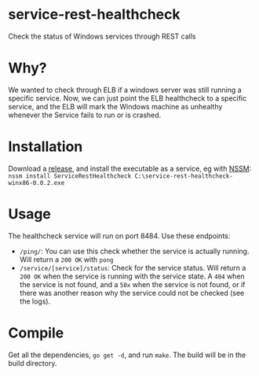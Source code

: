 # service-rest-healthcheck
Check the status of Windows services through REST calls

# Why?
We wanted to check through ELB if a windows server was still running a specific service. Now, we can just point the ELB healthcheck to a specific service, and the ELB will mark the Windows machine as unhealthy whenever the Service fails to run or is crashed.

# Installation
Download a [release](https://github.com/svdgraaf/service-rest-healthcheck/releases), and install the executable as a service, eg with [NSSM](http://nssm.cc/):
`nssm install ServiceRestHealthcheck C:\service-rest-healthcheck-winx86-0.0.2.exe`

# Usage
The healthcheck service will run on port 8484. Use these endpoints:

- `/ping/`: You can use this check whether the service is actually running. Will return a `200 OK` with `pong`
- `/service/[service]/status`: Check for the service status. Will return a `200 OK` when the service is running with the service state. A `404` when the service is not found, and a `50x` when the service is not found, or if there was another reason why the service could not be checked (see the logs).

# Compile
Get all the dependencies, `go get -d`, and run `make`. The build will be in the build directory.
